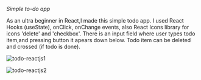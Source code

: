 *Simple to-do app*

As an ultra beginner in React,I made this simple todo app.
I used React Hooks (useState), onClick, onChange events, also React Icons library for icons 'delete' and 'checkbox'.
There is an input field where user types todo item,and pressing button it apears down below. Todo item can be deleted and crossed (if todo is done).

![todo-reactjs1](https://user-images.githubusercontent.com/85742865/133167979-c5ff299d-6c40-4934-b1ea-2d4d1e85cf32.png)

![todo-reactjs2](https://user-images.githubusercontent.com/85742865/133167983-84523181-ddd5-4b3e-94cc-5958afd94bb1.png)
